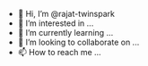 - 👋 Hi, I’m @rajat-twinspark
- 👀 I’m interested in ...
- 🌱 I’m currently learning ...
- 💞️ I’m looking to collaborate on ...
- 📫 How to reach me ...

<!---
rajat-twinspark/rajat-twinspark is a ✨ special ✨ repository because its `README.md` (this file) appears on your GitHub profile.
You can click the Preview link to take a look at your changes.
--->
